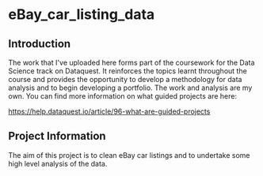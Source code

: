 # eBay_car_listing_data

## Introduction
The work that I've uploaded here forms part of the coursework for the Data Science track on Dataquest. It reinforces the topics learnt throughout the course and provides the opportunity to develop a methodology for data analysis and to begin developing a portfolio. The work and analysis are my own. You can find more information on what guided projects are here:

https://help.dataquest.io/article/96-what-are-guided-projects

## Project Information
The aim of this project is to clean eBay car listings and to undertake some high level analysis of the data.
